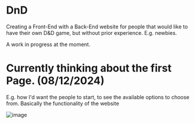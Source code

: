 # DnD
Creating a Front-End with a Back-End website for people that would like to have their own D&D game, but without prior experience. E.g. newbies.

A work in progress at the moment.

# Currently thinking about the first Page. (08/12/2024)

E.g. how I'd want the people to start, to see the available options to choose from.
Basically the functionality of the website

![image](https://github.com/user-attachments/assets/4c3226e7-6c08-4d79-8b5e-a574c551536d)
